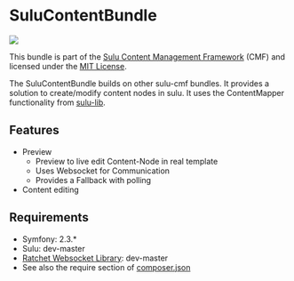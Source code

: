 SuluContentBundle
=================
[![](https://travis-ci.org/sulu-cmf/SuluContentBundle.png)](https://travis-ci.org/sulu-cmf/SuluContentBundle)

This bundle is part of the [Sulu Content Management Framework](https://github.com/sulu-cmf/sulu-standard) (CMF) and licensed under the [MIT License](https://github.com/sulu-cmf/SuluContentBundle/blob/develop/LICENSE).

The SuluContentBundle builds on other sulu-cmf bundles. It provides a solution to create/modify content nodes in sulu. It uses the ContentMapper functionality from [sulu-lib](https://github.com/sulu-cmf/sulu).

## Features

* Preview
  * Preview to live edit Content-Node in real template
  * Uses Websocket for Communication
  * Provides a Fallback with polling
* Content editing 

## Requirements

* Symfony: 2.3.*
* Sulu: dev-master
* [Ratchet Websocket Library](https://github.com/cboden/ratchet): dev-master
* See also the require section of [composer.json](https://github.com/sulu-cmf/SuluContentBundle/blob/develop/composer.json)
